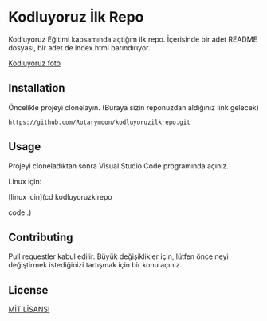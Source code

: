 # Kodluyoruz İlk Repo
Kodluyoruz Eğitimi kapsamında açtığım ilk repo.  İçerisinde bir adet README dosyası, bir adet de index.html barındırıyor.

[Kodluyoruz foto](github.png)

## Installation

Öncelikle projeyi clonelayın. (Buraya sizin reponuzdan aldığınız link gelecek)

```https://github.com/Rotarymoon/kodluyoruzilkrepo.git```

## Usage

Projeyi cloneladıktan sonra Visual Studio Code programında açınız.

Linux için:

[linux icin](cd kodluyoruzkirepo

code .)

## Contributing
Pull requestler kabul edilir. Büyük değişiklikler için, lütfen önce neyi değiştirmek istediğinizi tartışmak için bir konu açınız.

## License
[MİT LİSANSI](https://choosealicense.com/licenses/mit/)
